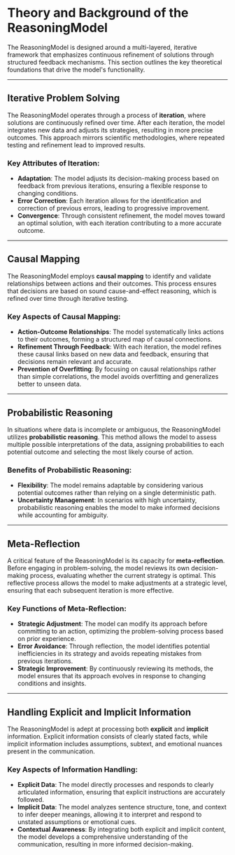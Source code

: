 # Theory and Background of the ReasoningModel

The ReasoningModel is designed around a multi-layered, iterative framework that emphasizes continuous refinement of solutions through structured feedback mechanisms. This section outlines the key theoretical foundations that drive the model's functionality.

---

## Iterative Problem Solving

The ReasoningModel operates through a process of **iteration**, where solutions are continuously refined over time. After each iteration, the model integrates new data and adjusts its strategies, resulting in more precise outcomes. This approach mirrors scientific methodologies, where repeated testing and refinement lead to improved results.

### Key Attributes of Iteration:
- **Adaptation**: The model adjusts its decision-making process based on feedback from previous iterations, ensuring a flexible response to changing conditions.
- **Error Correction**: Each iteration allows for the identification and correction of previous errors, leading to progressive improvement.
- **Convergence**: Through consistent refinement, the model moves toward an optimal solution, with each iteration contributing to a more accurate outcome.

---

## Causal Mapping

The ReasoningModel employs **causal mapping** to identify and validate relationships between actions and their outcomes. This process ensures that decisions are based on sound cause-and-effect reasoning, which is refined over time through iterative testing.

### Key Aspects of Causal Mapping:
- **Action-Outcome Relationships**: The model systematically links actions to their outcomes, forming a structured map of causal connections.
- **Refinement Through Feedback**: With each iteration, the model refines these causal links based on new data and feedback, ensuring that decisions remain relevant and accurate.
- **Prevention of Overfitting**: By focusing on causal relationships rather than simple correlations, the model avoids overfitting and generalizes better to unseen data.

---

## Probabilistic Reasoning

In situations where data is incomplete or ambiguous, the ReasoningModel utilizes **probabilistic reasoning**. This method allows the model to assess multiple possible interpretations of the data, assigning probabilities to each potential outcome and selecting the most likely course of action.

### Benefits of Probabilistic Reasoning:
- **Flexibility**: The model remains adaptable by considering various potential outcomes rather than relying on a single deterministic path.
- **Uncertainty Management**: In scenarios with high uncertainty, probabilistic reasoning enables the model to make informed decisions while accounting for ambiguity.

---

## Meta-Reflection

A critical feature of the ReasoningModel is its capacity for **meta-reflection**. Before engaging in problem-solving, the model reviews its own decision-making process, evaluating whether the current strategy is optimal. This reflective process allows the model to make adjustments at a strategic level, ensuring that each subsequent iteration is more effective.

### Key Functions of Meta-Reflection:
- **Strategic Adjustment**: The model can modify its approach before committing to an action, optimizing the problem-solving process based on prior experience.
- **Error Avoidance**: Through reflection, the model identifies potential inefficiencies in its strategy and avoids repeating mistakes from previous iterations.
- **Strategic Improvement**: By continuously reviewing its methods, the model ensures that its approach evolves in response to changing conditions and insights.

---

## Handling Explicit and Implicit Information

The ReasoningModel is adept at processing both **explicit** and **implicit** information. Explicit information consists of clearly stated facts, while implicit information includes assumptions, subtext, and emotional nuances present in the communication.

### Key Aspects of Information Handling:
- **Explicit Data**: The model directly processes and responds to clearly articulated information, ensuring that explicit instructions are accurately followed.
- **Implicit Data**: The model analyzes sentence structure, tone, and context to infer deeper meanings, allowing it to interpret and respond to unstated assumptions or emotional cues.
- **Contextual Awareness**: By integrating both explicit and implicit content, the model develops a comprehensive understanding of the communication, resulting in more informed decision-making.
